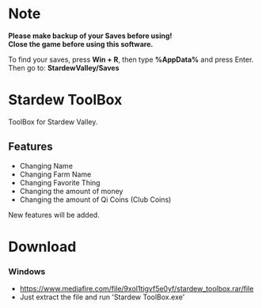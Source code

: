 # Note

**Please make backup of your Saves before using!**  
**Close the game before using this software.**

To find your saves, press **Win + R**, then type **%AppData%** and press Enter.  
Then go to: **StardewValley/Saves**


# Stardew ToolBox

ToolBox for Stardew Valley.

## Features

* Changing Name
* Changing Farm Name
* Changing Favorite Thing
* Changing the amount of money
* Changing the amount of Qi Coins (Club Coins)

New features will be added.

# Download

### Windows

- https://www.mediafire.com/file/9xol1tigvf5e0yf/stardew_toolbox.rar/file
- Just extract the file and run 'Stardew ToolBox.exe'
